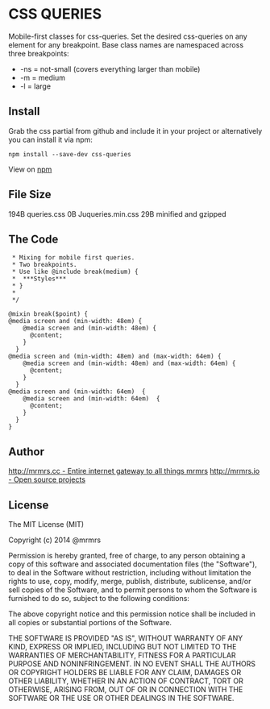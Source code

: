 # CSS QUERIES

  Mobile-first classes for css-queries.
  Set the desired css-queries on any element for any breakpoint.
  Base class names are namespaced across three breakpoints:

*  -ns = not-small (covers everything larger than mobile)
*  -m  = medium
*  -l  = large

## Install
Grab the css partial from github and include it in your project or alternatively
you can install it via npm:
```
npm install --save-dev css-queries
```
View on [npm](https://www.npmjs.org/package/css-queries)


## File Size

194B queries.css
0B Juqueries.min.css 
29B minified and gzipped

## The Code
```
 * Mixing for mobile first queries.
 * Two breakpoints.
 * Use like @include break(medium) {
 *  ***Styles***
 * }
 *
 */

@mixin break($point) {
@media screen and (min-width: 48em) {
    @media screen and (min-width: 48em) {
      @content;
    }
  }
@media screen and (min-width: 48em) and (max-width: 64em) {
    @media screen and (min-width: 48em) and (max-width: 64em) {
      @content;
    }
  }
@media screen and (min-width: 64em)  {
    @media screen and (min-width: 64em)  {
      @content;
    }
  }
}

```

## Author

[http://mrmrs.cc - Entire internet gateway to all things mrmrs](http://mrmrs.cc)
[http://mrmrs.io - Open source projects](http://mrmrs.io)

## License

The MIT License (MIT)

Copyright (c) 2014 @mrmrs

Permission is hereby granted, free of charge, to any person obtaining a copy
of this software and associated documentation files (the "Software"), to deal
in the Software without restriction, including without limitation the rights
to use, copy, modify, merge, publish, distribute, sublicense, and/or sell
copies of the Software, and to permit persons to whom the Software is
furnished to do so, subject to the following conditions:

The above copyright notice and this permission notice shall be included in
all copies or substantial portions of the Software.

THE SOFTWARE IS PROVIDED "AS IS", WITHOUT WARRANTY OF ANY KIND, EXPRESS OR
IMPLIED, INCLUDING BUT NOT LIMITED TO THE WARRANTIES OF MERCHANTABILITY,
FITNESS FOR A PARTICULAR PURPOSE AND NONINFRINGEMENT. IN NO EVENT SHALL THE
AUTHORS OR COPYRIGHT HOLDERS BE LIABLE FOR ANY CLAIM, DAMAGES OR OTHER
LIABILITY, WHETHER IN AN ACTION OF CONTRACT, TORT OR OTHERWISE, ARISING FROM,
OUT OF OR IN CONNECTION WITH THE SOFTWARE OR THE USE OR OTHER DEALINGS IN
THE SOFTWARE.

